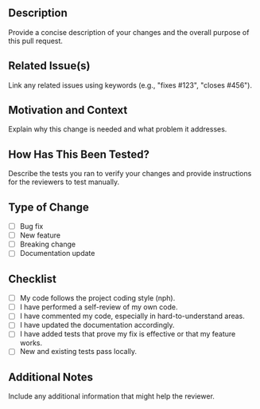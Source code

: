 ## Description
Provide a concise description of your changes and the overall purpose of this pull request.

## Related Issue(s)
Link any related issues using keywords (e.g., "fixes #123", "closes #456").

## Motivation and Context
Explain why this change is needed and what problem it addresses.

## How Has This Been Tested?
Describe the tests you ran to verify your changes and provide instructions for the reviewers to test manually.

## Type of Change
- [ ] Bug fix
- [ ] New feature
- [ ] Breaking change
- [ ] Documentation update

## Checklist
- [ ] My code follows the project coding style (nph).
- [ ] I have performed a self-review of my own code.
- [ ] I have commented my code, especially in hard-to-understand areas.
- [ ] I have updated the documentation accordingly.
- [ ] I have added tests that prove my fix is effective or that my feature works.
- [ ] New and existing tests pass locally.

## Additional Notes
Include any additional information that might help the reviewer.
